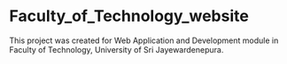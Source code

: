# Faculty_of_Technology_website
This project was created for Web Application and Development module in Faculty of Technology, University of Sri Jayewardenepura. 
